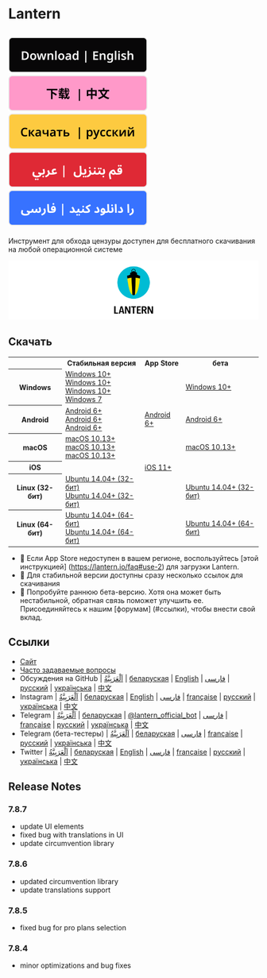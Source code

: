 # Lantern
[![en](https://github.com/getlantern/.github/blob/main/resources/English.svg)](https://github.com/getlantern/.github/blob/main/profile/README.md)
[![zh](https://github.com/getlantern/.github/blob/main/resources/Chinese.svg)](https://github.com/getlantern/.github/blob/main/profile/README.zh.md)
[![ru](https://github.com/getlantern/.github/blob/main/resources/Russian.svg)](https://github.com/getlantern/.github/blob/main/profile/README.ru.md)
[![ar](https://github.com/getlantern/.github/blob/main/resources/Arabic.svg)](https://github.com/getlantern/.github/blob/main/profile/README.ar.md)
[![fa](https://github.com/getlantern/.github/blob/main/resources/Farsi.svg)](https://github.com/getlantern/.github/blob/main/profile/README.fa.md)
---
Инструмент для обхода цензуры доступен для бесплатного скачивания на любой операционной системе

![cover page](https://github.com/getlantern/.github/blob/main/resources/cover_page.png)

## Скачать
<table>
    <tr>
        <th></th>
        <th>Стабильная версия </th>
        <th>App Store</th>
        <th>бета</th>
    </tr>
    <tr>
        <th>Windows</th>
        <td>
            <a href="https://gitlab.com/getlantern/lantern-binaries-mirror/-/raw/master/lantern-installer.exe">Windows 10&#43;</a> <br> 
            <a href="https://github.com/getlantern/lantern-binaries/raw/main/lantern-installer.exe">Windows 10&#43;</a> <br>
            <a href="https://s3.amazonaws.com/lantern/lantern-installer.exe">Windows 10&#43;</a> <br>
            <a href="https://github.com/getlantern/lantern-binaries/raw/main/lantern-installer-win7.exe">Windows 7</a>    
        </td>
        <td></td>
        <td>
            <a href="https://github.com/getlantern/lantern-binaries/raw/main/lantern-installer-preview.exe">Windows 10&#43;</a>
        </td>
    </tr>
    <tr>
        <th>Android</th>
        <td>
            <a href="https://gitlab.com/getlantern/lantern-binaries-mirror/-/raw/master/lantern-installer.apk">Android 6&#43;</a> <br>
            <a href="https://s3.amazonaws.com/lantern/lantern-installer.apk">Android 6&#43;</a> <br>
            <a href="https://github.com/getlantern/lantern-binaries/raw/main/lantern-installer.apk">Android 6&#43;</a>
        </td>
        <td>
            <a href="https://play.google.com/store/apps/details?id=org.getlantern.lantern">Android 6&#43;</a>
        </td>
        <td>
            <a href="https://github.com/getlantern/lantern-binaries/raw/main/lantern-installer-preview.apk">Android 6&#43;</a>
        </td>
    </tr>
    <tr>
        <th>macOS</th>
        <td>
            <a href="https://gitlab.com/getlantern/lantern-binaries-mirror/-/raw/master/lantern-installer.dmg">macOS 10.13&#43;</a> <br>
            <a href="https://github.com/getlantern/lantern-binaries/raw/main/lantern-installer.dmg">macOS 10.13&#43;</a> <br>
            <a href="https://s3.amazonaws.com/lantern/lantern-installer.dmg">macOS 10.13&#43;</a>
        </td>
        <td></td>
        <td>
            <a href="https://github.com/getlantern/lantern-binaries/raw/main/lantern-installer-preview.dmg">macOS 10.13&#43;</a>
        </td>
    </tr>
    <tr>
        <th>iOS</th>
        <td></td>
        <td>
            <a href="https://apps.apple.com/app/id1457872372?l">iOS 11&#43;</a>
        </td>
        <td></td>
    </tr>
    <tr>
        <th>Linux (32-бит)</th>
        <td>
            <a href="https://github.com/getlantern/lantern-binaries/raw/main/lantern-installer-32-bit.deb">Ubuntu 14.04&#43; (32-бит)</a> <br>
            <a href="https://s3.amazonaws.com/lantern/lantern-installer-32-bit.deb">Ubuntu 14.04&#43; (32-бит)</a>
        </td>
        <td></td>
        <td>
            <a href="https://github.com/getlantern/lantern-binaries/raw/main/lantern-installer-preview-32-bit.deb">Ubuntu 14.04&#43; (32-бит)</a>
        </td>
    </tr>
    <tr>
        <th>Linux (64-бит)</th>
        <td>
            <a href="https://github.com/getlantern/lantern-binaries/raw/main/lantern-installer-64-bit.deb">Ubuntu 14.04&#43; (64-бит)</a> <br>
            <a href="https://s3.amazonaws.com/lantern/lantern-installer-64-bit.deb">Ubuntu 14.04&#43; (64-бит)</a>
        </td>
        <td></td>
        <td>
            <a href="https://github.com/getlantern/lantern-binaries/raw/main/lantern-installer-preview-64-bit.deb">Ubuntu 14.04&#43; (64-бит)</a>
        </td>
    </tr>
</table>

- 📱 Если App Store недоступен в вашем регионе, воспользуйтесь [этой инструкцией] (https://lantern.io/faq#use-2) для загрузки Lantern.
- 🔗 Для стабильной версии доступны сразу несколько ссылок для скачивания
- 🚀 Попробуйте раннюю бета-версию. Хотя она может быть нестабильной, обратная связь поможет улучшить ее. Присоединяйтесь к нашим [форумам] (#ссылки), чтобы внести свой вклад.

## Ссылки
- [Сайт](https://lantern.io)
- [Часто задаваемые вопросы ](https://lantern.io/faq)
- Обсуждения на GitHub | [اَلْعَرَبِيَّةُ](https://github.com/getlantern/lantern-forum-uae/discussions) | [беларуская](https://github.com/getlantern/lantern-forum-belarus) | [English](https://github.com/getlantern/lantern-forum-en/discussions) | [فارسی](https://github.com/getlantern/lantern-forum-fa/discussions) | [русский](https://github.com/getlantern/lantern-forum-ru/discussions) | [українська](https://github.com/getlantern/lantern-forum-ukraine/discussions) | [中文](https://github.com/getlantern/lantern-forum-cn/discussions)
- Instagram  | [اَلْعَرَبِيَّةُ](https://www.instagram.com/lanternio_uae/) | [беларуская](https://www.instagram.com/getlantern_belarus/) | [English](https://www.instagram.com/getlantern/) | [فارسی](https://www.instagram.com/getlantern_fa/) | [française](https://www.instagram.com/lanternio_guinea/) | [русский](https://www.instagram.com/lantern.io_ru) | [українська](https://www.instagram.com/getlantern_ua/) | [中文](https://www.instagram.com/lanternio_ch/)
- Telegram  | [اَلْعَرَبِيَّةُ](https://t.me/lantern_uae) | [беларуская](https://t.me/lantern_belarus) | [@lantern_official_bot](https://t.me/lantern_official_bot) | [فارسی](https://t.me/LanternFarsi) | [française](https://t.me/LanternGuinea) | [русский](https://t.me/lantern_russia) | [українська](https://t.me/lanternukraine) | [中文](https://t.me/lantern_china)
- Telegram (бета-тестеры)  | [اَلْعَرَبِيَّةُ](https://t.me/&#43;cUgbK1eqrrE0MDQx) | [беларуская](https://t.me/&#43;bRTww4oDsrsxY2Mx) | [فارسی](https://t.me/lanternbetaIR) | [française](https://t.me/&#43;_G9WGtSTXvs3ZDQx) | [русский](https://t.me/&#43;pLVA7H6MU_Y2N2Vi) | [українська](https://t.me/&#43;c_K4oFhv7NMzZjlh) | [中文](https://t.me/&#43;n3SfwL0Ho7w1ODgz)
- Twitter | [اَلْعَرَبِيَّةُ](https://twitter.com/getlantern_UAE) | [беларуская](https://twitter.com/LanternBelarus) | [English](https://twitter.com/getlantern) | [فارسی](https://twitter.com/getlantern_fa) | [française](https://twitter.com/getlantern_gu) | [русский](https://twitter.com/Lantern_Russia) | [українська](https://twitter.com/LanternUA) | [中文](https://twitter.com/getlantern_CN)

## Release Notes
### 7.8.7
- update UI elements
- fixed bug with translations in UI
- update circumvention library
### 7.8.6
- updated circumvention library
- update translations support
### 7.8.5
- fixed bug for pro plans selection
### 7.8.4
- minor optimizations and bug fixes

